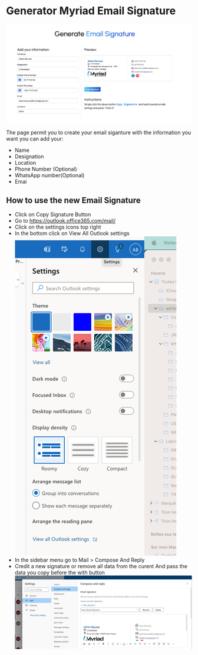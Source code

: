 # Generator Myriad Email Signature

![paste_email_outlook](./screen/screen_generator.png)

The page permit you to create your email siganture with the information you want
you can add your:
- Name
- Designation
- Location
- Phone Number (Optional)
- WhatsApp number(Optional)
- Emai 

##  How to use the new Email Signature

- Click on Copy Signature Button
- Go to https://outlook.office365.com/mail/
- Click on the settings icons top right 
- In the bottom click on View All Outlook settings
![paste_email_outlook](./screen/settings_outlook.png)
- In the sidebar menu go to Mail > Compose And Reply
- Credit a new signature or remove all data from the curent And pass the data you copy before the with button
![paste_email_outlook](./screen/paste_email_outlook.png)
